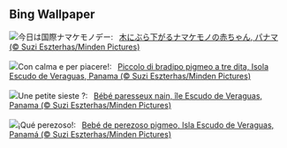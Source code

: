## Bing Wallpaper
![](https://www.bing.com/th?id=OHR.PygmySloth_JA-JP1472166927_UHD.jpg&w=1000)今日は国際ナマケモノデー:&nbsp;&ensp;[木にぶら下がるナマケモノの赤ちゃん, パナマ (© Suzi Eszterhas/Minden Pictures)](https://www.bing.com/th?id=OHR.PygmySloth_JA-JP1472166927_UHD.jpg)
<br><br/>
![](https://www.bing.com/th?id=OHR.PygmySloth_IT-IT6815817585_UHD.jpg&w=1000)Con calma e per piacere!:&nbsp;&ensp;[Piccolo di bradipo pigmeo a tre dita, Isola Escudo de Veraguas, Panama (© Suzi Eszterhas/Minden Pictures)](https://www.bing.com/th?id=OHR.PygmySloth_IT-IT6815817585_UHD.jpg)
<br><br/>
![](https://www.bing.com/th?id=OHR.PygmySloth_FR-FR4389776641_UHD.jpg&w=1000)Une petite sieste ?:&nbsp;&ensp;[Bébé paresseux nain, île Escudo de Veraguas, Panama (© Suzi Eszterhas/Minden Pictures)](https://www.bing.com/th?id=OHR.PygmySloth_FR-FR4389776641_UHD.jpg)
<br><br/>
![](https://www.bing.com/th?id=OHR.PygmySloth_ES-ES3200291447_UHD.jpg&w=1000)¡Qué perezoso!:&nbsp;&ensp;[Bebé de perezoso pigmeo, Isla Escudo de Veraguas, Panamá (© Suzi Eszterhas/Minden Pictures)](https://www.bing.com/th?id=OHR.PygmySloth_ES-ES3200291447_UHD.jpg)
<br><br/>

